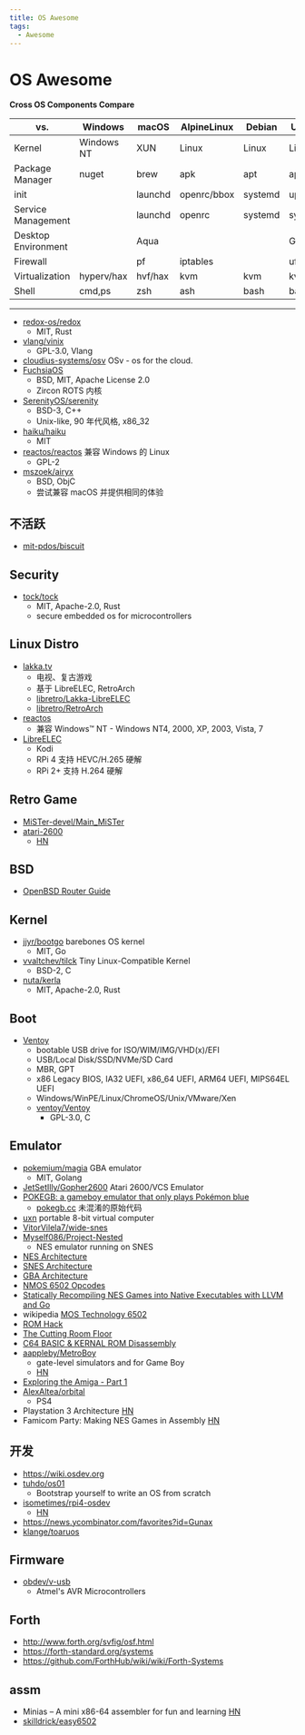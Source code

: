 ```yaml
---
title: OS Awesome
tags:
  - Awesome
---
```


# OS Awesome

**Cross OS Components Compare**

| vs.                 | Windows    | macOS   | AlpineLinux | Debian  | Ubuntu  | RHEL  | OpenWRT | FreeBSD |
| ------------------- | ---------- | ------- | ----------- | ------- | ------- | ----- | ------- | ------- |
| Kernel              | Windows NT | XUN     | Linux       | Linux   | Linux   | Linux | Linux   | BSD     |
| Package Manager     | nuget      | brew    | apk         | apt     | apt     | yum   | opkg    | pkg     |
| init                |            | launchd | openrc/bbox | systemd | upstart |       |         |         |
| Service Management  |            | launchd | openrc      | systemd | systemd |       |         |         |
| Desktop Environment |            | Aqua    |             |         | GNOME   |       |         |         |
| Firewall            |            | pf      | iptables    |         | ufw     |       |         | pf,ipfw |
| Virtualization      | hyperv/hax | hvf/hax | kvm         | kvm     | kvm     | kvm   | -       | bhyve   |
| Shell               | cmd,ps     | zsh     | ash         | bash    | bash    | bash  |         | csh,sh  |

---

- [redox-os/redox](https://github.com/redox-os/redox)
  - MIT, Rust
- [vlang/vinix](https://github.com/vlang/vinix)
  - GPL-3.0, Vlang
- [cloudius-systems/osv](https://github.com/cloudius-systems/osv)
  OSv - os for the cloud.
- [FuchsiaOS](https://fuchsia.dev/)
  - BSD, MIT, Apache License 2.0
  - Zircon ROTS 内核
- [SerenityOS/serenity](https://github.com/SerenityOS/serenity)
  - BSD-3, C++
  - Unix-like, 90 年代风格, x86_32
- [haiku/haiku](https://github.com/haiku/haiku)
  - MIT
- [reactos/reactos](https://github.com/reactos/reactos)
  兼容 Windows 的 Linux
  - GPL-2
- [mszoek/airyx](https://github.com/mszoek/airyx)
  - BSD, ObjC
  - 尝试兼容 macOS 并提供相同的体验

## 不活跃

- [mit-pdos/biscuit](https://github.com/mit-pdos/biscuit)

## Security

- [tock/tock](https://github.com/tock/tock)
  - MIT, Apache-2.0, Rust
  - secure embedded os for microcontrollers

## Linux Distro

- [lakka.tv](http://www.lakka.tv/)
  - 电视、复古游戏
  - 基于 LibreELEC, RetroArch
  - [libretro/Lakka-LibreELEC](https://github.com/libretro/Lakka-LibreELEC)
  - [libretro/RetroArch](https://github.com/libretro/RetroArch)
- [reactos](https://github.com/reactos/reactos)
  - 兼容 Windows™ NT - Windows NT4, 2000, XP, 2003, Vista, 7
- [LibreELEC](http://libreelec.tv/)
  - Kodi
  - RPi 4 支持 HEVC/H.265 硬解
  - RPi 2+ 支持 H.264 硬解

## Retro Game

- [MiSTer-devel/Main_MiSTer](https://github.com/MiSTer-devel/Main_MiSTer)
- [atari-2600](https://voxodyssey.com/atari-2600)
  - [HN](https://news.ycombinator.com/item?id=28931183)

## BSD

- [OpenBSD Router Guide](https://openbsdrouterguide.net/)

## Kernel

- [jjyr/bootgo](https://github.com/jjyr/bootgo)
  barebones OS kernel
  - MIT, Go
- [vvaltchev/tilck](https://github.com/vvaltchev/tilck)
  Tiny Linux-Compatible Kernel
  - BSD-2, C
- [nuta/kerla](https://github.com/nuta/kerla)
  - MIT, Apache-2.0, Rust

## Boot

- [Ventoy](https://ventoy.net)
  - bootable USB drive for ISO/WIM/IMG/VHD(x)/EFI
  - USB/Local Disk/SSD/NVMe/SD Card
  - MBR, GPT
  - x86 Legacy BIOS, IA32 UEFI, x86_64 UEFI, ARM64 UEFI, MIPS64EL UEFI
  - Windows/WinPE/Linux/ChromeOS/Unix/VMware/Xen
  - [ventoy/Ventoy](https://github.com/ventoy/Ventoy)
    - GPL-3.0, C

## Emulator

- [pokemium/magia](https://github.com/pokemium/magia)
  GBA emulator
  - MIT, Golang
- [JetSetIlly/Gopher2600](https://github.com/JetSetIlly/Gopher2600)
  Atari 2600/VCS Emulator
- [POKEGB: a gameboy emulator that only plays Pokémon blue](https://binji.github.io/posts/pokegb/)
  - [pokegb.cc](https://gist.github.com/binji/395669d45e9005950232043ab4378abe)
    未混淆的原始代码
- [uxn](https://100r.co/site/uxn.html)
  portable 8-bit virtual computer
- [VitorVilela7/wide-snes](https://github.com/VitorVilela7/wide-snes)
- [Myself086/Project-Nested](https://github.com/Myself086/Project-Nested)
  - NES emulator running on SNES
- [NES Architecture](https://www.copetti.org/writings/consoles/nes/)
- [SNES Architecture](https://www.copetti.org/writings/consoles/super-nintendo/)
- [GBA Architecture](https://www.copetti.org/writings/consoles/game-boy/)
- [NMOS 6502 Opcodes](http://www.6502.org/tutorials/6502opcodes.html)
- [Statically Recompiling NES Games into Native Executables with LLVM and Go](https://andrewkelley.me/post/jamulator.html)
- wikipedia [MOS Technology 6502](https://en.wikipedia.org/wiki/MOS_Technology_6502)
- [ROM Hack](https://www.romhacking.net/)
- [The Cutting Room Floor](https://tcrf.net/)
- [C64 BASIC & KERNAL ROM Disassembly](https://www.pagetable.com/c64ref/c64disasm/)
- [aappleby/MetroBoy](https://github.com/aappleby/MetroBoy)
  - gate-level simulators and for Game Boy
  - [HN](https://news.ycombinator.com/item?id=28396927)
- [Exploring the Amiga - Part 1](https://www.thedigitalcatonline.com/blog/2018/05/28/exploring-the-amiga-1/)
- [AlexAltea/orbital](https://github.com/AlexAltea/orbital)
  - PS4
- Playstation 3 Architecture [HN](https://news.ycombinator.com/item?id=28934624)
- Famicom Party: Making NES Games in Assembly [HN](https://news.ycombinator.com/item?id=29069095)

## 开发

- https://wiki.osdev.org
- [tuhdo/os01](https://github.com/tuhdo/os01)
  - Bootstrap yourself to write an OS from scratch
- [isometimes/rpi4-osdev](https://github.com/isometimes/rpi4-osdev)
  - [HN](https://news.ycombinator.com/item?id=28774022)
- https://news.ycombinator.com/favorites?id=Gunax
- [klange/toaruos](https://github.com/klange/toaruos)

## Firmware

- [obdev/v-usb](https://github.com/obdev/v-usb)
  - Atmel's AVR Microcontrollers

## Forth

- http://www.forth.org/svfig/osf.html
- https://forth-standard.org/systems
- https://github.com/ForthHub/wiki/wiki/Forth-Systems

## assm

- Minias – A mini x86-64 assembler for fun and learning [HN](https://news.ycombinator.com/item?id=28884768)
- [skilldrick/easy6502](https://github.com/skilldrick/easy6502)
